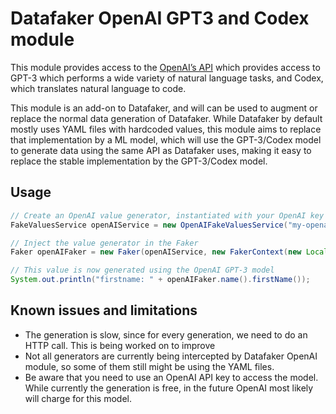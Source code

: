 # Datafaker OpenAI GPT3 and Codex module

This module provides access to the [OpenAI’s API](https://openai.com/api/) which provides access to GPT-3 which performs a wide variety of natural language tasks, and Codex, which translates natural language to code.

This module is an add-on to Datafaker, and will can be used to augment or
replace the normal data generation of Datafaker. While Datafaker by default 
mostly uses YAML files with hardcoded values, this module aims to replace that
implementation by a ML model, which will use the GPT-3/Codex model to generate
data using the same API as Datafaker uses, making it easy to replace the
stable implementation by the GPT-3/Codex model.

## Usage

```java
// Create an OpenAI value generator, instantiated with your OpenAI key  
FakeValuesService openAIService = new OpenAIFakeValuesService("my-openai-key");

// Inject the value generator in the Faker
Faker openAIFaker = new Faker(openAIService, new FakerContext(new Locale("en", "US"), new RandomService()));

// This value is now generated using the OpenAI GPT-3 model
System.out.println("firstname: " + openAIFaker.name().firstName());
```

## Known issues and limitations

* The generation is slow, since for every generation, we need to do an HTTP call. This is being worked on to improve
* Not all generators are currently being intercepted by Datafaker OpenAI module, so some of them still might be using the YAML files.
* Be aware that you need to use an OpenAI API key to access the model. While currently the generation is free, in the future OpenAI most likely will charge for this model.